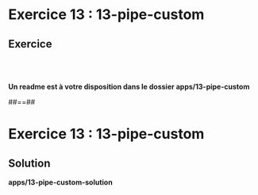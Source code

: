 <!-- .slide: class="exercice" -->
# Exercice 13 : 13-pipe-custom
## Exercice

<br><br>

<b>Un readme est à votre disposition dans le dossier apps/13-pipe-custom</b>

##==##
<!-- .slide: class="exercice full-center" -->
# Exercice 13 : 13-pipe-custom
## Solution
<b>apps/13-pipe-custom-solution</b>
